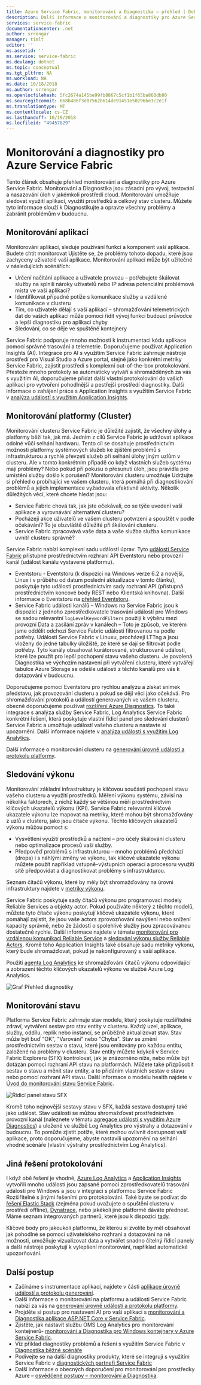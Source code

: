 ```yaml
---
title: Azure Service Fabric, monitorování a Diagnostika – přehled | Dokumentace Microsoftu
description: Další informace o monitorování a diagnostiky pro Azure Service Fabric clusterů, aplikací a služeb.
services: service-fabric
documentationcenter: .net
author: srrengar
manager: timlt
editor: ''
ms.assetid: ''
ms.service: service-fabric
ms.devlang: dotnet
ms.topic: conceptual
ms.tgt_pltfrm: NA
ms.workload: NA
ms.date: 10/18/2018
ms.author: srrengar
ms.openlocfilehash: 5fc2674a145be99fb8867c5cf1b1f65ba860db80
ms.sourcegitcommit: 668b486f3d07562b614de91451e50296be3c2e1f
ms.translationtype: MT
ms.contentlocale: cs-CZ
ms.lasthandoff: 10/19/2018
ms.locfileid: "49457829"
---
```

# <a name="monitoring-and-diagnostics-for-azure-service-fabric"></a>Monitorování a diagnostiky pro Azure Service Fabric

Tento článek obsahuje přehled monitorování a diagnostiky pro Azure Service Fabric. Monitorování a Diagnostika jsou zásadní pro vývoj, testování a nasazování úloh v jakémkoli prostředí cloud. Monitorování umožňuje sledovat využití aplikací, využití prostředků a celkový stav clusteru. Můžete tyto informace slouží k Diagnostikujte a opravte všechny problémy a zabránit problémům v budoucnu. 

## <a name="application-monitoring"></a>Monitorování aplikací
Monitorování aplikací, sleduje používání funkcí a komponent vaší aplikace. Budete chtít monitorovat Ujistěte se, že problémy tohoto dopadu, které jsou zachyceny uživatelé vaší aplikace. Monitorování aplikací může být užitečné v následujících scénářích:
* Určení načítání aplikace a uživatele provozu – potřebujete škálovat služby na splnili nároky uživatelů nebo IP adresa potenciální problémová místa ve vaší aplikaci?
* Identifikovat případné potíže s komunikace služby a vzdálené komunikace v clusteru
* Tím, co uživatelé dělají s vaší aplikací – shromažďování telemetrických dat do vašich aplikací může pomoci řídit vývoj funkcí budoucí průvodce a lepší diagnostiku pro aplikaci chyby
* Sledování, co se děje ve spuštěné kontejnery

Service Fabric podporuje mnoho možností k instrumentaci kódu aplikace pomocí správné trasování a telemetrie. Doporučujeme používat Application Insights (AI). Integrace pro AI s využitím Service Fabric zahrnuje nástroje prostředí pro Visual Studio a Azure portal, stejně jako konkrétní metriky Service Fabric, zajistit prostředí s komplexní out-of-the-box protokolování. Přestože mnoho protokoly se automaticky vytváří a shromážděných za vás s využitím AI, doporučujeme přidat další vlastní protokolování do vašich aplikací pro vytvoření pohodlnější a pestřejší prostředí diagnostiky. Další informace o zahájení práce s Application Insights s využitím Service Fabric v [analýza událostí s využitím Application Insights](service-fabric-diagnostics-event-analysis-appinsights.md).

## <a name="platform-cluster-monitoring"></a>Monitorování platformy (Cluster)
Monitorování clusteru Service Fabric je důležité zajistit, že všechny úlohy a platformy běží tak, jak má. Jedním z cílů Service Fabric je udržovat aplikace odolné vůči selhání hardwaru. Tento cíl se dosahuje prostřednictvím možnosti platformy systémových služeb ke zjištění problémů s infrastrukturou a rychlé převzetí služeb při selhání úlohy jiným uzlům v clusteru. Ale v tomto konkrétním případě co když vlastních služeb systému mají problémy? Nebo pokud při pokusu o přesunutí úloh, jsou pravidla pro umístění služby došlo k porušení? Monitorování clusteru umožňuje Udržujte si přehled o probíhající ve vašem clusteru, která pomáhá při diagnostikování problémů a jejich implementace vyžadovala efektivně aktivity. Několik důležitých věcí, které chcete hledat jsou:
* Service Fabric chová tak, jak jste očekávali, co se týče uvedení vaší aplikace a vyrovnávání alternativní clusteru? 
* Pocházejí akce uživatelů ve vašem clusteru potvrzení a spouštět v podle očekávání? To je obzvláště důležité při škálování clusteru.
* Service Fabric zpracovává vaše data a vaše služba služba komunikace uvnitř clusteru správně?

Service Fabric nabízí komplexní sadu událostí úprav. Tyto [události Service Fabric](service-fabric-diagnostics-events.md) přístupné prostřednictvím rozhraní API Eventstoru nebo provozní kanál (událost kanálu vystavené platformu). 
* Eventstoru - Eventstoru (k dispozici na Windows verze 6.2 a novější, Linux i v průběhu od datum poslední aktualizace v tomto článku), poskytuje tyto události prostřednictvím sady rozhraní API (přístupná prostřednictvím koncové body REST nebo Klientská knihovna). Další informace o Eventstoru na [přehled Eventstoru](service-fabric-diagnostics-eventstore.md).
* Service Fabric události kanálů – Windows na Service Fabric jsou k dispozici z jednoho zprostředkovatele trasování událostí pro Windows se sadou relevantní `logLevelKeywordFilters` použijí k výběru mezi provozní Data a zasílání zpráv v kanálech – Toto je způsob, ve kterém jsme oddělit odchozí Service Fabric události filtrovanou na podle potřeby. Události Service Fabric v Linuxu, procházejí LTTng a jsou vloženy do jedné tabulky úložiště, ze které se dají se filtrovat podle potřeby. Tyto kanály obsahovat kurátorované, strukturované události, které lze použít pro lepší pochopení stavu vašeho clusteru. Je povolená Diagnostika ve výchozím nastavení při vytváření clusteru, které vytvářejí tabulce Azure Storage se odešle události z těchto kanálů pro vás k dotazování v budoucnu. 

Doporučujeme pomocí Eventstoru pro rychlou analýzu a získat snímek představu, jak provozování clusteru a pokud se dějí věci jako očekává. Pro shromažďování protokolů a událostí generovaných ve vašem clusteru, obecně doporučujeme používat [rozšíření Azure Diagnostics](service-fabric-diagnostics-event-aggregation-wad.md). To také integrace s analýza služby Service Fabric, Log Analytics Service Fabric konkrétní řešení, která poskytuje vlastní řídicí panel pro sledování clusterů Service Fabric a umožňuje událostí vašeho clusteru a nastavte si upozornění. Další informace najdete v [analýza událostí s využitím Log Analytics](service-fabric-diagnostics-event-analysis-oms.md). 

 Další informace o monitorování clusteru na [generování úrovně událostí a protokolu platformy](service-fabric-diagnostics-event-generation-infra.md).

## <a name="performance-monitoring"></a>Sledování výkonu
Monitorování základní infrastruktury je klíčovou součástí pochopení stavu vašeho clusteru a využití prostředků. Měření výkonu systému, závisí na několika faktorech, z nichž každý se většinou měří prostřednictvím klíčových ukazatelů výkonu (KPI). Service Fabric relevantní klíčové ukazatele výkonu lze mapovat na metriky, které mohou být shromažďovány z uzlů v clusteru, jako jsou čítače výkonu.
Těchto klíčových ukazatelů výkonu můžou pomoct s:
* Vysvětlení využití prostředků a načtení – pro účely škálování clusteru nebo optimalizace procesů vaší služby.
* Předpověď problémů s infrastrukturou – mnoho problémů předchází (drops) i s náhlými změny ve výkonu, tak klíčové ukazatele výkonu můžete použít například vstupně-výstupních operací a procesoru využití sítě předpovídat a diagnostikovat problémy s infrastrukturou.

Seznam čítačů výkonu, které by měly být shromažďovány na úrovni infrastruktury najdete v [metriky výkonu](service-fabric-diagnostics-event-generation-perf.md). 

Service Fabric poskytuje sady čítačů výkonu pro programovací modely Reliable Services a objekty actor. Pokud používáte některý z těchto modelů, můžete tyto čítače výkonu poskytují klíčové ukazatele výkonu, které pomáhají zajistit, že jsou vaše actors zprovozňování navýšení nebo snížení kapacity správně, nebo že žádostí o spolehlivé služby jsou zpracovávanou dostatečně rychle. Další informace najdete v tématu [monitorování pro vzdálenou komunikaci Reliable Service](service-fabric-reliable-serviceremoting-diagnostics.md#performance-counters) a [sledování výkonu služby Reliable Actors](service-fabric-reliable-actors-diagnostics.md#performance-counters). Kromě toho Application Insights také obsahuje sadu metriky výkonu, který bude shromažďovat, pokud je nakonfigurovaný s vaší aplikace.

Použití [agenta Log Analytics](service-fabric-diagnostics-oms-agent.md) ke shromažďování čítačů výkonu odpovídající a zobrazení těchto klíčových ukazatelů výkonu ve službě Azure Log Analytics.

![Graf Přehled diagnostiky](media/service-fabric-diagnostics-overview/diagnostics-overview.png)

## <a name="health-monitoring"></a>Monitorování stavu
Platforma Service Fabric zahrnuje stav modelu, který poskytuje rozšiřitelné zdraví, vytváření sestav pro stav entity v clusteru. Každý uzel, aplikace, služby, oddílu, replik nebo instancí, se průběžně aktualizovat stav. Stav může být buď "OK", "Varování" nebo "Chyba". Stav se změní prostřednictvím sestav o stavu, které jsou emitovány pro každou entitu, založené na problémy v clusteru. Stav entity můžete kdykoli v Service Fabric Exploreru (SFX) kontrolovat, jak je znázorněno níže, nebo může být dotázán pomocí rozhraní API stavu na platformách. Můžete také přizpůsobit sestav o stavu a měnit stav entity, a to přidáním vlastních sestav o stavu nebo pomocí rozhraní API stavu. Další informace o modelu health najdete v [Úvod do monitorování stavu Service Fabric](service-fabric-health-introduction.md).

![Řídicí panel stavu SFX](media/service-fabric-diagnostics-overview/sfx-healthstatus.png)

Kromě toho nejnovější sestavy stavu v SFX, každá sestava dostupný také jako událost. Stav události se můžou shromažďovat prostřednictvím provozní kanál (naleznete v tématu [agregace událostí s využitím Azure Diagnostics](service-fabric-diagnostics-event-aggregation-wad.md#log-collection-configurations)) a uložené ve službě Log Analytics pro výstrahy a dotazování v budoucnu. To pomůže zjistit potíže, které mohou ovlivnit dostupnost vaší aplikace, proto doporučujeme, abyste nastavili upozornění na selhání vhodné scénáře (vlastní výstrahy prostřednictvím Log Analytics).

## <a name="other-logging-solutions"></a>Jiná řešení protokolování

I když obě řešení je vhodné, [Azure Log Analytics](service-fabric-diagnostics-event-analysis-oms.md) a [Application Insights](service-fabric-diagnostics-event-analysis-appinsights.md) vytvořili mnoho událostí jsou zapsané pomocí zprostředkovatelů trasování událostí pro Windows a jsou v integraci s platformou Service Fabric Rozšiřitelné s jinými řešeními pro protokolování. Také byste se podívat do [řešení Elastic Stack](https://www.elastic.co/products) (zejména pokud uvažujete o spuštění clusteru v prostředí offline), [Dynatrace](https://www.dynatrace.com/), nebo jakékoli jiné platformě dáváte přednost. Máme seznam integrovaných partnerů, které jsou k dispozici [tady](service-fabric-diagnostics-partners.md).

Klíčové body pro jakoukoli platformu, že kterou si zvolíte by měl obsahovat jak pohodlné se pomocí uživatelského rozhraní a dotazování na ně možnosti, umožňuje vizualizovat data a vytvářet snadno čitelný řídicí panely a další nástroje poskytují k vylepšení monitorování, například automatické upozorňování.

## <a name="next-steps"></a>Další postup

* Začínáme s instrumentace aplikací, najdete v části [aplikace úrovně událostí a protokolu generování](service-fabric-diagnostics-event-generation-app.md).
* Další informace o monitorování na platformu a události Service Fabric nabízí za vás na [generování úrovně událostí a protokolu platformy](service-fabric-diagnostics-event-generation-infra.md).
* Projděte si postup pro nastavení AI pro vaši aplikaci s [monitorování a Diagnostika aplikace ASP.NET Core v Service Fabric](service-fabric-tutorial-monitoring-aspnet.md).
* Zjistěte, jak nastavit službu OMS Log Analytics pro monitorování kontejnerů- [monitorování a Diagnostika pro Windows kontejnery v Azure Service Fabric](service-fabric-tutorial-monitoring-wincontainers.md).
* Viz příklad diagnostiky problémů a řešení s využitím Service Fabric v [Diagnostika běžné scénáře](service-fabric-diagnostics-common-scenarios.md)
* Podívejte se na další diagnostiky produkty, které se integrují s využitím Service Fabric v [diagnostických partneři Service Fabric](service-fabric-diagnostics-partners.md)
* Další informace o obecných doporučení pro monitorování pro prostředky Azure – [osvědčené postupy – monitorování a Diagnostika](https://docs.microsoft.com/azure/architecture/best-practices/monitoring). 
